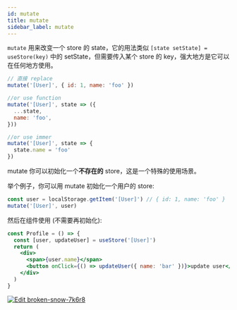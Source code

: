 ```yaml
---
id: mutate
title: mutate
sidebar_label: mutate
---
```


`mutate` 用来改变一个 store 的 state，它的用法类似 `[state setState] = useStore(key)` 中的 setState，但需要传入某个 store 的 key，强大地方是它可以在任何地方使用。

```js
// 直接 replace
mutate('[User]', { id: 1, name: 'foo' })

//or use function
mutate('[User]', state => ({
  ...state,
  name: 'foo',
}))

//or use immer
mutate('[User]', state => {
  state.name = 'foo'
})
```

mutate 你可以初始化一个**不存在的** store，这是一个特殊的使用场景。

举个例子，你可以用 mutate 初始化一个用户的 store:

```jsx
const user = localStorage.getItem('[User]') // { id: 1, name: 'foo' }
mutate('[User]', user)
```

然后在组件使用 (不需要再初始化):

```jsx
const Profile = () => {
  const [user, updateUser] = useStore('[User]')
  return (
    <div>
      <span>{user.name}</span>
      <button onClick={() => updateUser({ name: 'bar' })}>update user</button>
    </div>
  )
}
```

[![Edit broken-snow-7k6r8](https://codesandbox.io/static/img/play-codesandbox.svg)](https://codesandbox.io/s/broken-snow-7k6r8?fontsize=14&hidenavigation=1&theme=dark)

